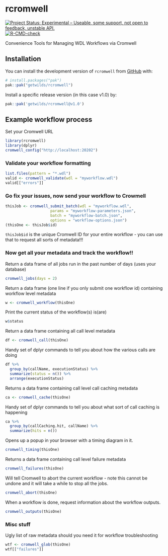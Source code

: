<!-- README.md is generated from README.Rmd. Please edit that file -->
<!-- BEWARE: THIS CODE DOESN'T RUN - IT'S JUST PSEUDO CODE FOR NOW -->



# rcromwell

<!-- badges: start -->
[![Project Status: Experimental – Useable, some support, not open to feedback, unstable API.](https://getwilds.github.io/badges/badges/experimental.svg)](https://getwilds.github.io/badges/#experimental)
[![R-CMD-check](https://github.com/getwilds/rcromwell/actions/workflows/R-CMD-check.yaml/badge.svg?branch=dev)](https://github.com/getwilds/rcromwell/actions/workflows/R-CMD-check.yaml)
<!-- badges: end -->

Convenience Tools for Managing WDL Workflows via Cromwell

## Installation

You can install the development version of `rcromwell` from [GitHub](https://github.com/) with:

```r
# install.packages("pak")
pak::pak("getwilds/rcromwell")
```

Install a specific release version (in this case v1.0) by:

```r
pak::pak('getwilds/rcromwell@v1.0')
```

## Example workflow process

Set your Cromwell URL

```r
library(rcromwell)
library(dplyr)
cromwell_config("http://localhost:20202")
```

### Validate your workflow formatting

```r
list.files(pattern = "*.wdl")
valid <- cromwell_validate(wdl = "myworkflow.wdl")
valid[["errors"]]
```

### Go fix your issues, now send your workflow to Crowmell

```r
thisJob <- cromwell_submit_batch(wdl = "myworkflow.wdl",
                    params = "myworkflow-parameters.json",
                    batch = "myworkflow-batch.json",
                    options = "workflow-options.json")
(thisOne <- thisJob$id)
```

`thisJob$id` is the unique Cromwell ID for your entire workflow - you can use that to request all sorts of metadata!!!

### Now get all your metadata and track the workflow!!

Return a data frame of all jobs run in the past number of days (uses your database)

```r
cromwell_jobs(days = 2)
```

Return a data frame (one line if you only submit one workflow id) containing workflow level metadata

```r
w <- cromwell_workflow(thisOne)
```

Print the current status of the workflow(s) is(are)

```r
w$status
```

Return a data frame containing all call level metadata

```r
df <- cromwell_call(thisOne)
```

Handy set of dplyr commands to tell you about how the various calls are doing

```r
df %>%
  group_by(callName, executionStatus) %>%
  summarize(status = n()) %>%
  arrange(executionStatus)
```

Returns a data frame containing call level call caching  metadata

```r
ca <- cromwell_cache(thisOne)
```

Handy set of dplyr commands to tell you about what sort of call caching is happening

```r
ca %>%
  group_by(callCaching.hit, callName) %>%
  summarize(hits = n())
```

Opens up a popup in your browser with a timing diagram in it.

```r
cromwell_timing(thisOne)
```

Returns a data frame containing call level failure metadata

```r
cromwell_failures(thisOne)
```

Will tell Cromwell to abort the current workflow - note this cannot be undone and it will take a while to stop all the jobs.

```r
cromwell_abort(thisOne)
```

When a workflow is done, request information about the workflow outputs.

```r
cromwell_outputs(thisOne)
```

### Misc stuff

Ugly list of raw metadata should you need it for workflow troubleshooting

```r
wtf <- cromwell_glob(thisOne)
wtf[["failures"]]
```
